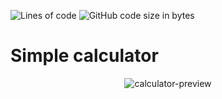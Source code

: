 ![Lines of code](https://img.shields.io/tokei/lines/github/daniellevilucas/simple-calculator?style=for-the-badge)
![GitHub code size in bytes](https://img.shields.io/github/languages/code-size/daniellevilucas/simple-calculator?style=for-the-badge)

# Simple calculator

<p align="center">
  <img src="https://ibb.co/3NrR9cS" alt="calculator-preview"/>
</p>
